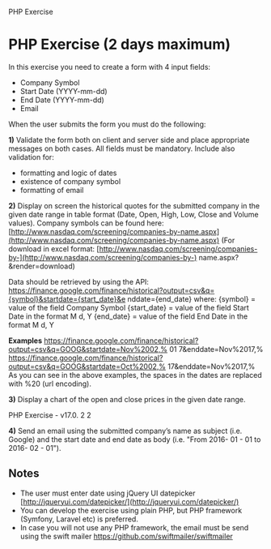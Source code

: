 PHP Exercise

# PHP Exercise (2 days maximum)

In this exercise you need to create a form with 4 input fields:

- Company Symbol
- Start Date (YYYY-mm-dd)
- End Date (YYYY-mm-dd)
- Email

When the user submits the form you must do the following:

**1)** Validate the form both on client and server side and place appropriate messages on both cases.
All fields must be mandatory. Include also validation for:

- formatting and logic of dates
- existence of company symbol
- formatting of email

**2)** Display on screen the historical quotes for the submitted company in the given date range in
table format (Date, Open, High, Low, Close and Volume values).
Company symbols can be found here:
[http://www.nasdaq.com/screening/companies-by-name.aspx](http://www.nasdaq.com/screening/companies-by-name.aspx)
(For download in excel format: [http://www.nasdaq.com/screening/companies-by-](http://www.nasdaq.com/screening/companies-by-)
name.aspx?&render=download)

Data should be retrieved by using the API:
https://finance.google.com/finance/historical?output=csv&q={symbol}&startdate={start_date}&e
nddate={end_date}
where:
{symbol} = value of the field Company Symbol
{start_date} = value of the field Start Date in the format M d, Y
{end_date} = value of the field End Date in the format M d, Y

**Examples**
https://finance.google.com/finance/historical?output=csv&q=GOOG&startdate=Nov%2002,%
01 7&enddate=Nov%2017,%
https://finance.google.com/finance/historical?output=csv&q=GOOG&startdate=Oct%2002,%
17&enddate=Nov%2017,%
As you can see in the above examples, the spaces in the dates are replaced with %20 (url
encoding).

**3)** Display a chart of the open and close prices in the given date range.


PHP Exercise - v17.0. 2 2

**4)** Send an email using the submitted company’s name as subject (i.e. Google) and the start date
and end date as body (i.e. "From 2016- 01 - 01 to 2016- 02 - 01").

## Notes

- The user must enter date using jQuery UI datepicker
    [http://jqueryui.com/datepicker/](http://jqueryui.com/datepicker/)
- You can develop the exercise using plain PHP, but PHP framework (Symfony, Laravel etc) is
    preferred.
- In case you will not use any PHP framework, the email must be send using the swift mailer
    https://github.com/swiftmailer/swiftmailer


